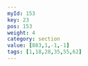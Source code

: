 ```yaml
---
myId: 153
key: 23
pos: 153
weight: 4
category: section
value: [883,1,-1,-1]
tags: [1,18,28,35,55,62]
---
```

